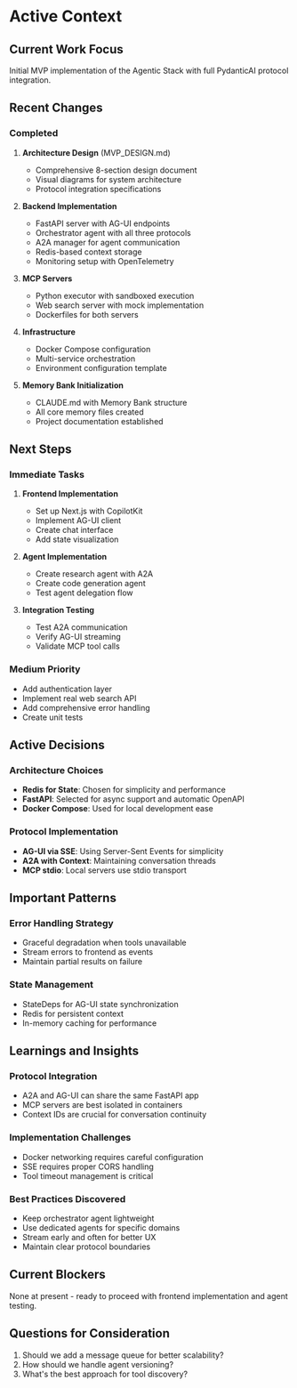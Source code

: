 # Active Context

## Current Work Focus
Initial MVP implementation of the Agentic Stack with full PydanticAI protocol integration.

## Recent Changes

### Completed
1. **Architecture Design** (MVP_DESIGN.md)
   - Comprehensive 8-section design document
   - Visual diagrams for system architecture
   - Protocol integration specifications

2. **Backend Implementation**
   - FastAPI server with AG-UI endpoints
   - Orchestrator agent with all three protocols
   - A2A manager for agent communication
   - Redis-based context storage
   - Monitoring setup with OpenTelemetry

3. **MCP Servers**
   - Python executor with sandboxed execution
   - Web search server with mock implementation
   - Dockerfiles for both servers

4. **Infrastructure**
   - Docker Compose configuration
   - Multi-service orchestration
   - Environment configuration template

5. **Memory Bank Initialization**
   - CLAUDE.md with Memory Bank structure
   - All core memory files created
   - Project documentation established

## Next Steps

### Immediate Tasks
1. **Frontend Implementation**
   - Set up Next.js with CopilotKit
   - Implement AG-UI client
   - Create chat interface
   - Add state visualization

2. **Agent Implementation**
   - Create research agent with A2A
   - Create code generation agent
   - Test agent delegation flow

3. **Integration Testing**
   - Test A2A communication
   - Verify AG-UI streaming
   - Validate MCP tool calls

### Medium Priority
- Add authentication layer
- Implement real web search API
- Add comprehensive error handling
- Create unit tests

## Active Decisions

### Architecture Choices
- **Redis for State**: Chosen for simplicity and performance
- **FastAPI**: Selected for async support and automatic OpenAPI
- **Docker Compose**: Used for local development ease

### Protocol Implementation
- **AG-UI via SSE**: Using Server-Sent Events for simplicity
- **A2A with Context**: Maintaining conversation threads
- **MCP stdio**: Local servers use stdio transport

## Important Patterns

### Error Handling Strategy
- Graceful degradation when tools unavailable
- Stream errors to frontend as events
- Maintain partial results on failure

### State Management
- StateDeps for AG-UI state synchronization
- Redis for persistent context
- In-memory caching for performance

## Learnings and Insights

### Protocol Integration
- A2A and AG-UI can share the same FastAPI app
- MCP servers are best isolated in containers
- Context IDs are crucial for conversation continuity

### Implementation Challenges
- Docker networking requires careful configuration
- SSE requires proper CORS handling
- Tool timeout management is critical

### Best Practices Discovered
- Keep orchestrator agent lightweight
- Use dedicated agents for specific domains
- Stream early and often for better UX
- Maintain clear protocol boundaries

## Current Blockers
None at present - ready to proceed with frontend implementation and agent testing.

## Questions for Consideration
1. Should we add a message queue for better scalability?
2. How should we handle agent versioning?
3. What's the best approach for tool discovery?